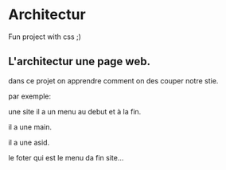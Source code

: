 # Architectur
Fun project with css  ;)
## L'architectur une page web.
dans ce projet on apprendre comment on des couper notre stie.

par exemple: 

une site il a un menu au debut et à la fin.

il a une main.

il a une asid.

le foter qui est le menu da fin site...
